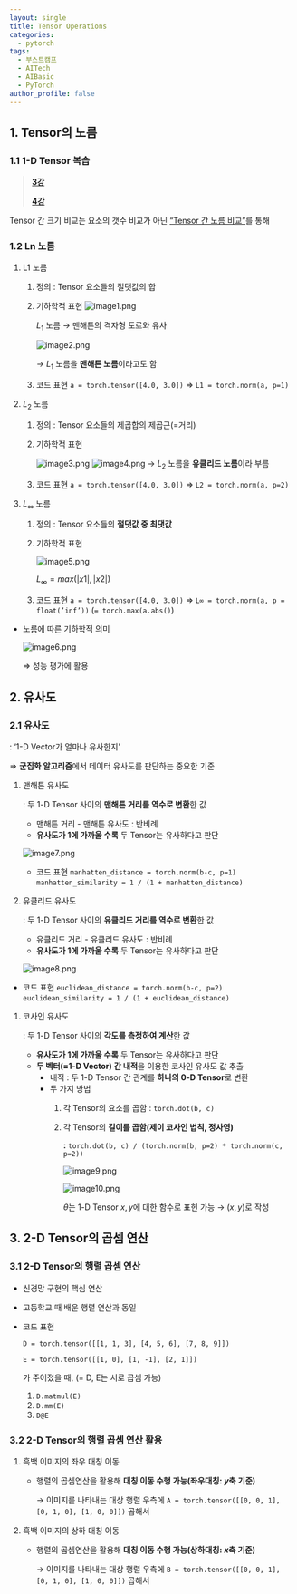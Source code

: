```yaml
---
layout: single
title: Tensor Operations
categories:
  - pytorch
tags:
  - 부스트캠프
  - AITech
  - AIBasic
  - PyTorch
author_profile: false
---
```

## 1. Tensor의 노름

### 1.1 1-D Tensor 복습

> [**3강**](2024-08-06-aitech-week1_3.md)
> 
> [**4강**](2024-08-06-aitech-week1_4.md)
> 

Tensor 간 크기 비교는 요소의 갯수 비교가 아닌 <u>“Tensor 간 노름 비교”</u>를 통해

### 1.2 Ln 노름

1. L1 노름
    1. 정의 : Tensor 요소들의 절댓값의 합
    2. 기하학적 표현
        ![image1.png](../../images/2024-08-07-aitech-week1_6/image1.png)
        
        $L_1$ 노름 → 맨해튼의 격자형 도로와 유사
        
        ![image2.png](../../images/2024-08-07-aitech-week1_6/image2.png)
        
        → $L_1$  노름을 **맨해튼 노름**이라고도 함
        
    3. 코드 표현
        `a = torch.tensor([4.0, 3.0])`
        ⇒ `L1 = torch.norm(a, p=1)`
    
2. $L_2$ 노름
    1. 정의 : Tensor 요소들의 제곱합의 제곱근(=거리)
    2. 기하학적 표현
	    
	    ![image3.png](../../images/2024-08-07-aitech-week1_6/image3.png)
	    ![image4.png](../../images/2024-08-07-aitech-week1_6/image4.png)
	    → $L_2$ 노름을 **유클리드 노름**이라 부름
	    
    3. 코드 표현
	    `a = torch.tensor([4.0, 3.0])`
	    ⇒ `L2 = torch.norm(a, p=2)`

3. $L_∞$ 노름
    1. 정의 : Tensor 요소들의 **절댓값 중 최댓값**
    2. 기하학적 표현
        
        ![image5.png](../../images/2024-08-07-aitech-week1_6/image5.png)
        
        $L_∞ = max(|x1|, |x2|)$
        
    3. 코드 표현
        `a = torch.tensor([4.0, 3.0])`
        ⇒ `L∞ = torch.norm(a, p = float(’inf’))`
        (`= torch.max(a.abs()`)

- 노름에 따른 기하학적 의미
    
    ![image6.png](../../images/2024-08-07-aitech-week1_6/image6.png)
    
    ⇒ 성능 평가에 활용
    

## 2. 유사도

### 2.1 유사도

: ‘1-D Vector가 얼마나 유사한지’

⇒ **군집화 알고리즘**에서 데이터 유사도를 판단하는 중요한 기준

1. 맨해튼 유사도
    
    : 두 1-D Tensor 사이의 **맨해튼 거리를 역수로 변환**한 값
    
    - 맨해튼 거리 - 맨해튼 유사도 : 반비례
    - **유사도가 1에 가까울 수록** 두 Tensor는 유사하다고 판단
    
    ![image7.png](../../images/2024-08-07-aitech-week1_6/image7.png)
    
    - 코드 표현
        `manhatten_distance = torch.norm(b-c, p=1)`
        `manhatten_similarity = 1 / (1 + manhatten_distance)`

1. 유클리드 유사도
    
    : 두 1-D Tensor 사이의 **유클리드 거리를 역수로 변환**한 값
    
    - 유클리드 거리 - 유클리드 유사도 : 반비례
    - **유사도가 1에 가까울 수록** 두 Tensor는 유사하다고 판단
    
    ![image8.png](../../images/2024-08-07-aitech-week1_6/image8.png)
    

- 코드 표현
    `euclidean_distance = torch.norm(b-c, p=2)`
    `euclidean_similarity = 1 / (1 + euclidean_distance)`

1. 코사인 유사도
    
    : 두 1-D Tensor 사이의 **각도를 측정하여 계산**한 값
    
    - **유사도가 1에 가까울 수록** 두 Tensor는 유사하다고 판단
    - **두 벡터(=1-D Vector) 간 내적**을 이용한 코사인 유사도 값 추출
        - 내적 : 두 1-D Tensor 간 관계를 **하나의 0-D Tensor**로 변환
        - 두 가지 방법
            1. 각 Tensor의 요소를 곱함 : `torch.dot(b, c)`
            2. 각 Tensor의 **길이를 곱함(제이 코사인 법칙, 정사영)** 
                
                **:** `torch.dot(b, c) / (torch.norm(b, p=2) * torch.norm(c, p=2))`
                
                ![image9.png](../../images/2024-08-07-aitech-week1_6/image9.png)
                
                ![image10.png](../../images/2024-08-07-aitech-week1_6/image10.png)
                
                $θ$는 1-D Tensor $x, y$에 대한 함수로 표현 가능 → $(x, y)$로 작성
                

## 3. 2-D Tensor의 곱셈 연산
### 3.1 2-D Tensor의 행렬 곱셈 연산

- 신경망 구현의 핵심 연산
- 고등학교 때 배운 행렬 연산과 동일
- 코드 표현
    
     `D = torch.tensor([[1, 1, 3], [4, 5, 6], [7, 8, 9]])`
    
     `E = torch.tensor([[1, 0], [1, -1], [2, 1]])`
    
    가 주어졌을 때, (= D, E는 서로 곱셈 가능)
    
    1. `D.matmul(E)`
    2. `D.mm(E)`
    3. `D@E`

### 3.2 2-D Tensor의 행렬 곱셈 연산 활용

1. 흑백 이미지의 좌우 대칭 이동
    - 행렬의 곱셈연산을 활용해 **대칭 이동 수행 가능(좌우대칭: $y$축 기준)**
        
        → 이미지를 나타내는 대상 행렬 우측에 `A = torch.tensor([[0, 0, 1], [0, 1, 0], [1, 0, 0]])` 곱해서

2. 흑백 이미지의 상하 대칭 이동
    - 행렬의 곱셈연산을 활용해 **대칭 이동 수행 가능(상하대칭: $x$축 기준)**
        
        → 이미지를 나타내는 대상 행렬 우측에 `B = torch.tensor([[0, 0, 1], [0, 1, 0], [1, 0, 0]])` 곱해서